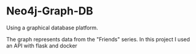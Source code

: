 # Neo4j-Graph-DB
Using a graphical database platform. 

The graph represents data from the "Friends" series.
In this project I used an API with flask and docker
